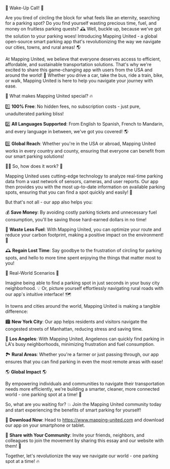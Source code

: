 🚨 Wake-Up Call! 🚨

Are you tired of circling the block for what feels like an eternity, searching for a parking spot? Do you find yourself wasting precious time, fuel, and money on fruitless parking quests? 🕰️ Well, buckle up, because we've got the solution to your parking woes! Introducing Mapping United - a global open-source smart parking app that's revolutionizing the way we navigate our cities, towns, and rural areas! 🌎

At Mapping United, we believe that everyone deserves access to efficient, affordable, and sustainable transportation solutions. That's why we're excited to share this game-changing app with users from the USA and around the world! 🌈 Whether you drive a car, take the bus, ride a train, bike, or walk, Mapping United is here to help you navigate your journey with ease.

🎉 What makes Mapping United special? 🔥

1️⃣ **100% Free**: No hidden fees, no subscription costs - just pure, unadulterated parking bliss!

2️⃣ **All Languages Supported**: From English to Spanish, French to Mandarin, and every language in between, we've got you covered! 🌎

3️⃣ **Global Reach**: Whether you're in the USA or abroad, Mapping United works in every country and county, ensuring that everyone can benefit from our smart parking solutions!

🏃‍♀️ So, how does it work? 🔮

Mapping United uses cutting-edge technology to analyze real-time parking data from a vast network of sensors, cameras, and user reports. Our app then provides you with the most up-to-date information on available parking spots, ensuring that you can find a spot quickly and easily! 📍️

But that's not all - our app also helps you:

💰 **Save Money**: By avoiding costly parking tickets and unnecessary fuel consumption, you'll be saving those hard-earned dollars in no time!

🌟 **Waste Less Fuel**: With Mapping United, you can optimize your route and reduce your carbon footprint, making a positive impact on the environment! 🌿

🕰️ **Regain Lost Time**: Say goodbye to the frustration of circling for parking spots, and hello to more time spent enjoying the things that matter most to you!

🚨 Real-World Scenarios 🚨

Imagine being able to find a parking spot in just seconds in your busy city neighborhood. 💡 Or, picture yourself effortlessly navigating rural roads with our app's intuitive interface! 🗺️

In towns and cities around the world, Mapping United is making a tangible difference:

🏙️ **New York City**: Our app helps residents and visitors navigate the congested streets of Manhattan, reducing stress and saving time.

🌴 **Los Angeles**: With Mapping United, Angelenos can quickly find parking in LA's busy neighborhoods, minimizing frustration and fuel consumption.

🏞️ **Rural Areas**: Whether you're a farmer or just passing through, our app ensures that you can find parking in even the most remote areas with ease!

🌎 **Global Impact** 🌎

By empowering individuals and communities to navigate their transportation needs more efficiently, we're building a smarter, cleaner, more connected world - one parking spot at a time! 🚀

So, what are you waiting for? 💥 Join the Mapping United community today and start experiencing the benefits of smart parking for yourself!

📲 **Download Now**: Head to https://www.mapping-united.com and download our app on your smartphone or tablet.

🤝 **Share with Your Community**: Invite your friends, neighbors, and colleagues to join the movement by sharing this essay and our website with them! 📨

Together, let's revolutionize the way we navigate our world - one parking spot at a time! 🔥
